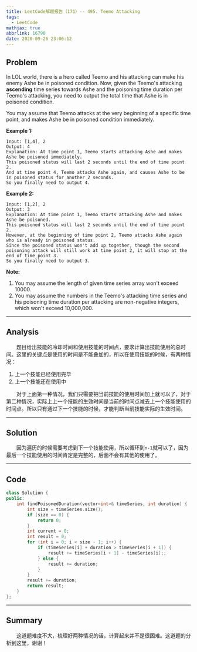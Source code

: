 ```yaml
---
title: LeetCode解题报告（171）-- 495. Teemo Attacking
tags:
  - LeetCode
mathjax: true
abbrlink: 16790
date: 2020-09-26 23:06:12
---
```


## Problem

In LOL world, there is a hero called Teemo and his attacking can make his enemy Ashe be in poisoned condition. Now, given the Teemo's attacking **ascending** time series towards Ashe and the poisoning time duration per Teemo's attacking, you need to output the total time that Ashe is in poisoned condition.

You may assume that Teemo attacks at the very beginning of a specific time point, and makes Ashe be in poisoned condition immediately.

<!-- more -->

**Example 1:**

```
Input: [1,4], 2
Output: 4
Explanation: At time point 1, Teemo starts attacking Ashe and makes Ashe be poisoned immediately. 
This poisoned status will last 2 seconds until the end of time point 2. 
And at time point 4, Teemo attacks Ashe again, and causes Ashe to be in poisoned status for another 2 seconds. 
So you finally need to output 4.
```

**Example 2:**

```
Input: [1,2], 2
Output: 3
Explanation: At time point 1, Teemo starts attacking Ashe and makes Ashe be poisoned. 
This poisoned status will last 2 seconds until the end of time point 2. 
However, at the beginning of time point 2, Teemo attacks Ashe again who is already in poisoned status. 
Since the poisoned status won't add up together, though the second poisoning attack will still work at time point 2, it will stop at the end of time point 3. 
So you finally need to output 3.
```

**Note:**

1. You may assume the length of given time series array won't exceed 10000.
2. You may assume the numbers in the Teemo's attacking time series and his poisoning time duration per attacking are non-negative integers, which won't exceed 10,000,000.

------

## Analysis

&emsp;&emsp;题目给出技能的冷却时间和使用技能的时间点，要求计算出技能使用的总时间。这里的关键点是使用的时间是不能叠加的，所以在使用技能的时候，有两种情况：

1. 上一个技能已经使用完毕
2. 上一个技能还在使用中

&emsp;&emsp;对于上面第一种情况，我们只需要把当前技能的使用时间加上就可以了，对于第二种情况，实际上上一个技能的生效时间是当前的时间点减去上一个技能使用的时间点。所以只有通过下一个技能的时候，才能判断当前技能实际的生效时间。

------

## Solution

&emsp;&emsp;因为遍历的时候需要考虑到下一个技能使用，所以循环到`n-1`就可以了，因为最后一个技能使用的时间肯定是完整的，后面不会有其他的使用了。

------

## Code

```c++
class Solution {
public:
    int findPoisonedDuration(vector<int>& timeSeries, int duration) {
        int size = timeSeries.size();
        if (size == 0) {
            return 0;
        }
        int current = 0;
        int result = 0;
        for (int i = 0; i < size - 1; i++) {
            if (timeSeries[i] + duration > timeSeries[i + 1]) {
                result += timeSeries[i + 1] - timeSeries[i];;
            } else {
                result += duration;
            }
        }
        result += duration;
        return result;
    }
};
```

------

## Summary

&emsp;&emsp;这道题难度不大，梳理好两种情况的话，计算起来并不是很困难。这道题的分析到这里，谢谢！
